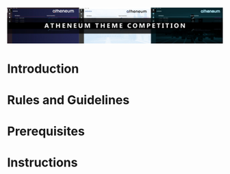 ![Image ThemeComp](https://github.com/AtheneumChain/Themes/raw/master/images/themecomp.jpg) </br>

# Introduction

# Rules and Guidelines

# Prerequisites

# Instructions
